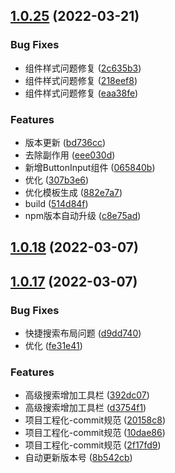 ## [1.0.25](https://github.com/MUOU-HANG/xiaodun-antd-design/compare/v1.0.18...v1.0.25) (2022-03-21)


### Bug Fixes

* 组件样式问题修复 ([2c635b3](https://github.com/MUOU-HANG/xiaodun-antd-design/commit/2c635b30d637528d6b1395d11eaa7d37360aa739))
* 组件样式问题修复 ([218eef8](https://github.com/MUOU-HANG/xiaodun-antd-design/commit/218eef8ea0328dc32965ba78032ce96463351f39))
* 组件样式问题修复 ([eaa38fe](https://github.com/MUOU-HANG/xiaodun-antd-design/commit/eaa38fe716697e55369dac38919444c07f0cadc4))


### Features

* 版本更新 ([bd736cc](https://github.com/MUOU-HANG/xiaodun-antd-design/commit/bd736cc96a5d505618f6ccbd3f6992c0ba0ee68e))
* 去除副作用 ([eee030d](https://github.com/MUOU-HANG/xiaodun-antd-design/commit/eee030dcc712ba4d50965c0d7ca6d400c6c0c1c0))
* 新增ButtonInput组件 ([065840b](https://github.com/MUOU-HANG/xiaodun-antd-design/commit/065840bfba718791e0b533e98b19c8db2c3b679f))
* 优化 ([307b3e6](https://github.com/MUOU-HANG/xiaodun-antd-design/commit/307b3e615f095dd7f76c72ef3d0d5561ca85992a))
* 优化模板生成 ([882e7a7](https://github.com/MUOU-HANG/xiaodun-antd-design/commit/882e7a76ea0e88e9897495647a4253c90fa23cb6))
* build ([514d84f](https://github.com/MUOU-HANG/xiaodun-antd-design/commit/514d84f5355e3bd7432c52cd91c34ca0aba52d68))
* npm版本自动升级 ([c8e75ad](https://github.com/MUOU-HANG/xiaodun-antd-design/commit/c8e75addf89ba5d511a056e1f2fabca7ce293bbd))



## [1.0.18](https://github.com/MUOU-HANG/xiaodun-antd-design/compare/v1.0.17...v1.0.18) (2022-03-07)



## [1.0.17](https://github.com/MUOU-HANG/xiaodun-antd-design/compare/fe31e41f06d93bfec2dbab5f42d1081e917124f5...v1.0.17) (2022-03-07)


### Bug Fixes

* 快捷搜索布局问题 ([d9dd740](https://github.com/MUOU-HANG/xiaodun-antd-design/commit/d9dd740d465cfaf739cecdd0a4d1b4ef84baf3f0))
* 优化 ([fe31e41](https://github.com/MUOU-HANG/xiaodun-antd-design/commit/fe31e41f06d93bfec2dbab5f42d1081e917124f5))


### Features

* 高级搜索增加工具栏 ([392dc07](https://github.com/MUOU-HANG/xiaodun-antd-design/commit/392dc07cd897f731c1c33030640b3711cd9a2d56))
* 高级搜索增加工具栏 ([d3754f1](https://github.com/MUOU-HANG/xiaodun-antd-design/commit/d3754f106ab14d7be8b5c03785889db76d91d83f))
* 项目工程化-commit规范 ([20158c8](https://github.com/MUOU-HANG/xiaodun-antd-design/commit/20158c87b78b07c38f4d3efde6d3328ad96dafdf))
* 项目工程化-commit规范 ([10dae86](https://github.com/MUOU-HANG/xiaodun-antd-design/commit/10dae86d648ce585299df5842e9aff805ec9a716))
* 项目工程化-commit规范 ([2f17fd9](https://github.com/MUOU-HANG/xiaodun-antd-design/commit/2f17fd900e18ba49d7989e8e71b97f30f1009270))
* 自动更新版本号 ([8b542cb](https://github.com/MUOU-HANG/xiaodun-antd-design/commit/8b542cb02384775ec0917683aa4161f26d59a619))



